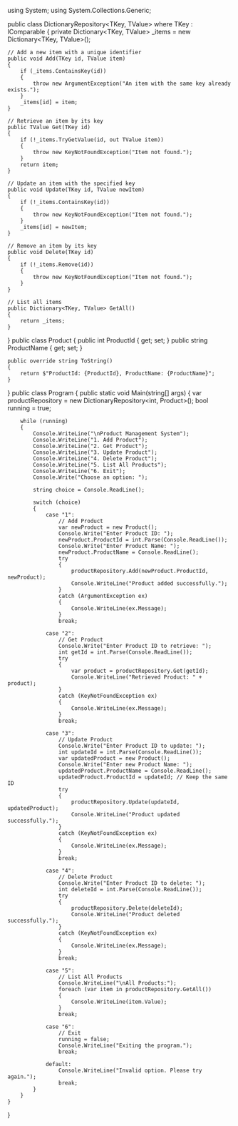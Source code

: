 using System;
using System.Collections.Generic;

public class DictionaryRepository<TKey, TValue> where TKey : IComparable
{
    private Dictionary<TKey, TValue> _items = new Dictionary<TKey, TValue>();

    // Add a new item with a unique identifier
    public void Add(TKey id, TValue item)
    {
        if (_items.ContainsKey(id))
        {
            throw new ArgumentException("An item with the same key already exists.");
        }
        _items[id] = item;
    }

    // Retrieve an item by its key
    public TValue Get(TKey id)
    {
        if (!_items.TryGetValue(id, out TValue item))
        {
            throw new KeyNotFoundException("Item not found.");
        }
        return item;
    }

    // Update an item with the specified key
    public void Update(TKey id, TValue newItem)
    {
        if (!_items.ContainsKey(id))
        {
            throw new KeyNotFoundException("Item not found.");
        }
        _items[id] = newItem;
    }

    // Remove an item by its key
    public void Delete(TKey id)
    {
        if (!_items.Remove(id))
        {
            throw new KeyNotFoundException("Item not found.");
        }
    }

    // List all items
    public Dictionary<TKey, TValue> GetAll()
    {
        return _items;
    }
}
public class Product
{
    public int ProductId { get; set; }
    public string ProductName { get; set; }

    public override string ToString()
    {
        return $"ProductId: {ProductId}, ProductName: {ProductName}";
    }
}
public class Program
{
    public static void Main(string[] args)
    {
        var productRepository = new DictionaryRepository<int, Product>();
        bool running = true;

        while (running)
        {
            Console.WriteLine("\nProduct Management System");
            Console.WriteLine("1. Add Product");
            Console.WriteLine("2. Get Product");
            Console.WriteLine("3. Update Product");
            Console.WriteLine("4. Delete Product");
            Console.WriteLine("5. List All Products");
            Console.WriteLine("6. Exit");
            Console.Write("Choose an option: ");

            string choice = Console.ReadLine();

            switch (choice)
            {
                case "1":
                    // Add Product
                    var newProduct = new Product();
                    Console.Write("Enter Product ID: ");
                    newProduct.ProductId = int.Parse(Console.ReadLine());
                    Console.Write("Enter Product Name: ");
                    newProduct.ProductName = Console.ReadLine();
                    try
                    {
                        productRepository.Add(newProduct.ProductId, newProduct);
                        Console.WriteLine("Product added successfully.");
                    }
                    catch (ArgumentException ex)
                    {
                        Console.WriteLine(ex.Message);
                    }
                    break;

                case "2":
                    // Get Product
                    Console.Write("Enter Product ID to retrieve: ");
                    int getId = int.Parse(Console.ReadLine());
                    try
                    {
                        var product = productRepository.Get(getId);
                        Console.WriteLine("Retrieved Product: " + product);
                    }
                    catch (KeyNotFoundException ex)
                    {
                        Console.WriteLine(ex.Message);
                    }
                    break;

                case "3":
                    // Update Product
                    Console.Write("Enter Product ID to update: ");
                    int updateId = int.Parse(Console.ReadLine());
                    var updatedProduct = new Product();
                    Console.Write("Enter new Product Name: ");
                    updatedProduct.ProductName = Console.ReadLine();
                    updatedProduct.ProductId = updateId; // Keep the same ID
                    try
                    {
                        productRepository.Update(updateId, updatedProduct);
                        Console.WriteLine("Product updated successfully.");
                    }
                    catch (KeyNotFoundException ex)
                    {
                        Console.WriteLine(ex.Message);
                    }
                    break;

                case "4":
                    // Delete Product
                    Console.Write("Enter Product ID to delete: ");
                    int deleteId = int.Parse(Console.ReadLine());
                    try
                    {
                        productRepository.Delete(deleteId);
                        Console.WriteLine("Product deleted successfully.");
                    }
                    catch (KeyNotFoundException ex)
                    {
                        Console.WriteLine(ex.Message);
                    }
                    break;

                case "5":
                    // List All Products
                    Console.WriteLine("\nAll Products:");
                    foreach (var item in productRepository.GetAll())
                    {
                        Console.WriteLine(item.Value);
                    }
                    break;

                case "6":
                    // Exit
                    running = false;
                    Console.WriteLine("Exiting the program.");
                    break;

                default:
                    Console.WriteLine("Invalid option. Please try again.");
                    break;
            }
        }
    }
}
